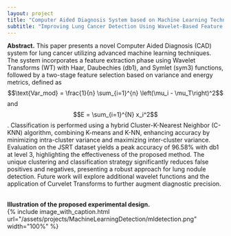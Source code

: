```yaml
---
layout: project
title: "Computer Aided Diagnosis System based on Machine Learning Techniques for Lung Cancer"	
subtitle: "Improving Lung Cancer Detection Using Wavelet-Based Feature Extraction and Cluster-KNN"
---
```

<script src="https://cdn.mathjax.org/mathjax/latest/MathJax.js?config=TeX-AMS-MML_HTMLorMML" type="text/javascript"></script>

**Abstract.**
This paper presents a novel Computer Aided Diagnosis (CAD) system for lung cancer utilizing advanced machine learning techniques. The system incorporates a feature extraction phase using Wavelet Transforms (WT) with Haar, Daubechies (db1), and Symlet (sym3) functions, followed by a two-stage feature selection based on variance and energy metrics, defined as $$\text{Var_mod} = \frac{1}{n} \sum_{i=1}^{n} \left(\mu_i - \mu_T\right)^2$$ and $$E = \sum_{i=1}^{N} x_i^2$$. Classification is performed using a hybrid Cluster-K-Nearest Neighbor (C-KNN) algorithm, combining K-means and K-NN, enhancing accuracy by minimizing intra-cluster variance and maximizing inter-cluster variance. Evaluation on the JSRT dataset yields a peak accuracy of 96.58% with db1 at level 3, highlighting the effectiveness of the proposed method. The unique clustering and classification strategy significantly reduces false positives and negatives, presenting a robust approach for lung nodule detection. Future work will explore additional wavelet functions and the application of Curvelet Transforms to further augment diagnostic precision.
<br/> &nbsp;&nbsp;&nbsp;&nbsp;
<!-- In this work, we propose a new experimental design for testing whether SUTVA holds, without making any assumptions on how treatment effects may spill over between the treatment and the control group.
To achieve this, we simultaneously run both a completely randomized and a cluster-based randomized experiment, and then we compare the difference of the resulting estimates. We present a statistical test for measuring the significance of this difference and offer theoretical bounds on the Type I error rate.
<br/> &nbsp;&nbsp;&nbsp;&nbsp;
We provide practical guidelines for implementing our methodology on large-scale experimentation platforms.
Importantly, the proposed methodology can be applied to settings in which a network is not necessarily observed but, if available, can be used in the analysis.
Finally, we deploy this design to LinkedIn's experimentation platform and apply it to two online experiments, highlighting the presence of network effects and bias in standard A/B testing approaches in a real-world setting. -->

<!-- This work is part of a two-paper series.
In the <a href="https://arxiv.org/abs/1704.01190" target="_blank">first paper</a> we introduce the methodology and main theoretical results and
in the <a href="{{ '/assets/publications/2017_detecting_network_effects/paper.pdf' | prepend: site.baseurl }}" target="_blank">second paper</a> we present implementation guidelines for using the methodology on large-scale experimentation platforms. -->

**Illustration of the proposed experimental design.** <br/>
{%
	include image_with_caption.html
	url="/assets/projects/MachineLearningDetection/mldetection.png"
	width="100%"
%}
